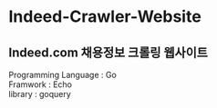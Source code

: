 # Indeed-Crawler-Website

## Indeed.com 채용정보 크롤링 웹사이트  
  
Programming Language : Go  
Framwork : Echo  
library : goquery  
